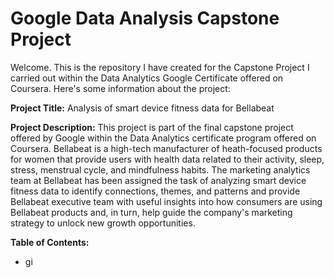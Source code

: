 # Google Data Analysis Capstone Project

Welcome. This is the repository I have created for the Capstone Project I carried out within the Data Analytics Google Certificate offered on Coursera. Here's some information about the project:

**Project Title:** Analysis of smart device fitness data for Bellabeat

**Project Description:** This project is part of the final capstone project offered by Google within the Data Analytics certificate program offered on Coursera. Bellabeat is a high-tech manufacturer of heath-focused products for women that provide users with health data related to their activity, sleep, stress, menstrual cycle, and mindfulness habits. The marketing analytics team at Bellabeat has been assigned the task of analyzing smart device fitness data to identify connections, themes, and patterns and provide Bellabeat executive team with useful insights into how consumers are using Bellabeat products and, in turn, help guide the company's marketing strategy to unlock new growth opportunities.

**Table of Contents:**
  + gi
